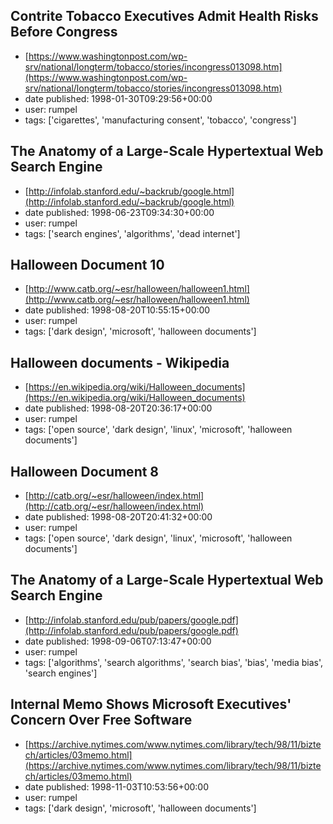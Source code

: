## Contrite Tobacco Executives Admit Health Risks Before Congress
 - [https://www.washingtonpost.com/wp-srv/national/longterm/tobacco/stories/incongress013098.htm](https://www.washingtonpost.com/wp-srv/national/longterm/tobacco/stories/incongress013098.htm)
 - date published: 1998-01-30T09:29:56+00:00
 - user: rumpel
 - tags: ['cigarettes', 'manufacturing consent', 'tobacco', 'congress']

## The Anatomy of a Large-Scale Hypertextual Web Search Engine
 - [http://infolab.stanford.edu/~backrub/google.html](http://infolab.stanford.edu/~backrub/google.html)
 - date published: 1998-06-23T09:34:30+00:00
 - user: rumpel
 - tags: ['search engines', 'algorithms', 'dead internet']

## Halloween Document 10
 - [http://www.catb.org/~esr/halloween/halloween1.html](http://www.catb.org/~esr/halloween/halloween1.html)
 - date published: 1998-08-20T10:55:15+00:00
 - user: rumpel
 - tags: ['dark design', 'microsoft', 'halloween documents']

## Halloween documents - Wikipedia
 - [https://en.wikipedia.org/wiki/Halloween_documents](https://en.wikipedia.org/wiki/Halloween_documents)
 - date published: 1998-08-20T20:36:17+00:00
 - user: rumpel
 - tags: ['open source', 'dark design', 'linux', 'microsoft', 'halloween documents']

## Halloween Document 8
 - [http://catb.org/~esr/halloween/index.html](http://catb.org/~esr/halloween/index.html)
 - date published: 1998-08-20T20:41:32+00:00
 - user: rumpel
 - tags: ['open source', 'dark design', 'linux', 'microsoft', 'halloween documents']

## The Anatomy of a Large-Scale Hypertextual Web Search Engine
 - [http://infolab.stanford.edu/pub/papers/google.pdf](http://infolab.stanford.edu/pub/papers/google.pdf)
 - date published: 1998-09-06T07:13:47+00:00
 - user: rumpel
 - tags: ['algorithms', 'search algorithms', 'search bias', 'bias', 'media bias', 'search engines']

## Internal Memo Shows Microsoft Executives' Concern Over Free Software
 - [https://archive.nytimes.com/www.nytimes.com/library/tech/98/11/biztech/articles/03memo.html](https://archive.nytimes.com/www.nytimes.com/library/tech/98/11/biztech/articles/03memo.html)
 - date published: 1998-11-03T10:53:56+00:00
 - user: rumpel
 - tags: ['dark design', 'microsoft', 'halloween documents']

